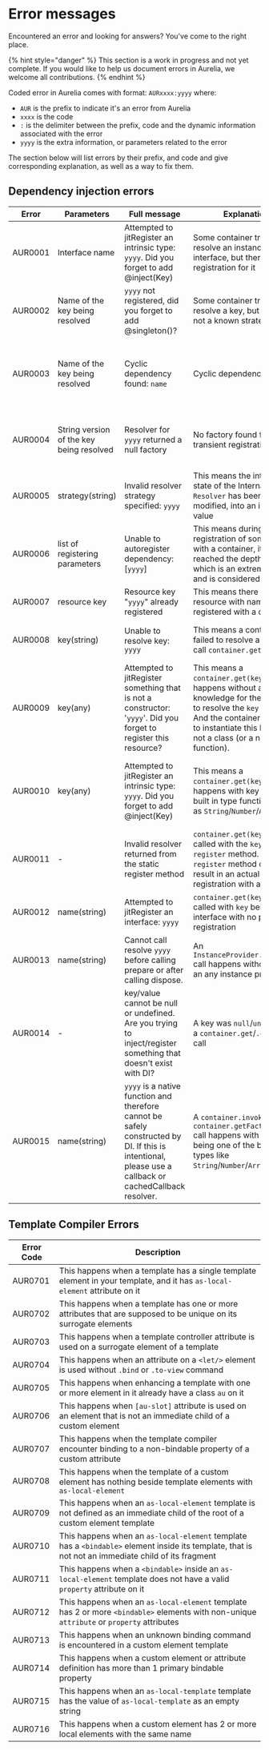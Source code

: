 # Error messages

Encountered an error and looking for answers? You've come to the right place.

{% hint style="danger" %}
This section is a work in progress and not yet complete. If you would like to help us document errors in Aurelia, we welcome all contributions.
{% endhint %}

Coded error in Aurelia comes with format: `AURxxxx:yyyy` where:
- `AUR` is the prefix to indicate it's an error from Aurelia
- `xxxx` is the code
- `:` is the delimiter between the prefix, code and the dynamic information associated with the error
- `yyyy` is the extra information, or parameters related to the error

The section below will list errors by their prefix, and code and give corresponding explanation, as well as a way to fix them.

## Dependency injection errors

| Error | Parameters | Full message | Explanation | Resolution |
| - | - | - | - | - |
| AUR0001 | Interface name | Attempted to jitRegister an intrinsic type: `yyyy`. Did you forget to add @inject(Key) | Some container tries to resolve an instance of an interface, but there is no registration for it | Make sure you [register your interfaces with implementation](../getting-to-know-aurelia/dependency-injection) |
| AUR0002 | Name of the key being resolved | `yyyy` not registered, did you forget to add @singleton()? | Some container tries to resolve a key, but there's not a known strategy | You only see this error message when using default resolver `none` strategy. The `key` log after the `:` will tell what interface/objects needs to be registered for the resolution |
| AUR0003 | Name of the key being resolved | Cyclic dependency found: `name` | Cyclic dependencies found | This happens when there some dependency graph that looks like this: `A --> B --> A` or `A --> B --> C --> A`, check your code and extract what in `A` that causes the cyclic dependencies into a separate file, and refer to that from both `A` and `B` |
| AUR0004 | String version of the key being resolved | Resolver for `yyyy` returned a null factory | No factory found for transient registration | This means the transient registration you gave to a container wasn't with a proper factory registered along with it, consider using `container.registerFactory(IMyInterface, someFactoryObject)` |
| AUR0005 | strategy(string) | Invalid resolver strategy specified: `yyyy` | This means the internal state of the Internal `Resolver` has been modified, into an invalid value | Check your code where there's an invalid assignment to a resolver strategy, that may look like `resolver.strategy = ...` |
| AUR0006 | list of registering parameters | Unable to autoregister dependency: \[`yyyy`\] | This means during the registration of some value with a container, it has reached the depth 100, which is an extreme case, and is considered invalid | Check your dependency graph, if it's really complex, which could happen overtime, maybe inject a container and resolve the dependencies lazily instead, where possible |
| AUR0007 | resource key | Resource key "`yyyy`" already registered | This means there is a resource with name already registered with a container | Consider using a different name for the resource (element/attribute/value conerter/binding behavior etc...) |
| AUR0008 | key(string) | Unable to resolve key: `yyyy` | This means a container has failed to resolve a key in the call `container.get(key)` | This requires specific debugging as it shouldn't happen, with all the default strategies to resolve for various kinds of keys |
| AUR0009 | key(any) | Attempted to jitRegister something that is not a constructor: '`yyyy`'. Did you forget to register this resource? | This means a `container.get(key)` call happens without any prior knowledge for the container to resolve the `key` given. And the container is unable to instantiate this key as it's not a class (or a normal function). | Considers register the key with the container, or parent or root containers before making the call |
| AUR0010 | key(any) | Attempted to jitRegister an intrinsic type: `yyyy`. Did you forget to add @inject(Key) | This means a `container.get(key)` call happens with key being built in type functions such as `String`/`Number`/`Array` etc.. | This could happens from TS generated code where it fails to generate proper metadata, or forgotten registration, consider check the output of TS when `emitDecoratorMetadata` is on, or remember to register a resolution for those built in types |
| AUR0011 | - | Invalid resolver returned from the static register method | `container.get(key)` was called with the `key` having a `register` method. But this `register` method did not result in an actual registration with a container | Check the `register` method on the `key` |
| AUR0012 | name(string) | Attempted to jitRegister an interface: `yyyy` | `container.get(key)` was called with `key` being an interface with no prior registration | Register the interface with the container before calling `container.get()` |
| AUR0013 | name(string) | Cannot call resolve `yyyy` before calling prepare or after calling dispose. | An `InstanceProvider.resolve()` call happens without having an any instance provided. | Call `InstanceProvider.prepare(instance)` before resolving, or instantiate the `InstanceProvider` with an instance in the 2nd parameter |
| AUR0014 | - | key/value cannot be null or undefined. Are you trying to inject/register something that doesn't exist with DI? | A key was `null`/`undefined` in a `container.get`/`.getAll` call | Make sure the key is not `null`/`undefined`. This sometimes can happen with bundler that leaves circular dependency handling to applications, e.x: Webpack |
| AUR0015 | name(string) | `yyyy` is a native function and therefore cannot be safely constructed by DI. If this is intentional, please use a callback or cachedCallback resolver. | A `container.invoke(key)` or `container.getFactory(key)` call happens with the key being one of the built-in types like `String`/`Number`/`Array` | Consider avoid using these keys for those calls |

## Template Compiler Errors

| Error Code | Description |
| - | - |
| AUR0701 | This happens when a template has a single template element in your template, and it has `as-local-element` attribute on it |
| AUR0702 | This happens when a template has one or more attributes that are supposed to be unique on its surrogate elements |
| AUR0703 | This happens when a template controller attribute is used on a surrogate element of a template |
| AUR0704 | This happens when an attribute on a `<let/>` element is used without `.bind` or `.to-view` command |
| AUR0705 | This happens when enhancing a template with one or more element in it already have a class `au` on it |
| AUR0706 | This happens when `[au-slot]` attribute is used on an element that is not an immediate child of a custom element
| AUR0707 | This happens when the template compiler encounter binding to a non-bindable property of a custom attribute
| AUR0708 | This happens when the template of a custom element has nothing beside template elements with `as-local-element` |
| AUR0709 | This happens when an `as-local-element` template is not defined as an immediate child of the root of a custom element template |
| AUR0710 | This happens when an `as-local-element` template has a `<bindable>` element inside its template, that is not not an immediate child of its fragment |
| AUR0711 | This happens when a `<bindable>` inside an `as-local-element` template does not have a valid `property` attribute on it |
| AUR0712 | This happens when an `as-local-element` template has 2 or more `<bindable>` elements with non-unique `attribute` or `property` attributes |
| AUR0713 | This happens when an unknown binding command is encountered in a custom element template |
| AUR0714 | This happens when a custom element or attribute definition has more than 1 primary bindable property |
| AUR0715 | This happens when an `as-local-template` template has the value of `as-local-template` as an empty string |
| AUR0716 | This happens when a custom element has 2 or more local elements with the same name |
